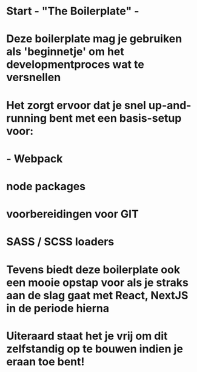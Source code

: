 # Start - "The Boilerplate" -

# Deze boilerplate mag je gebruiken als 'beginnetje' om het developmentproces wat te versnellen
# Het zorgt ervoor dat je snel up-and-running bent met een basis-setup voor: 

# - Webpack
# node packages
# voorbereidingen voor GIT
# SASS / SCSS loaders

# Tevens biedt deze boilerplate ook een mooie opstap voor als je straks aan de slag gaat met React, NextJS in de periode hierna
# Uiteraard staat het je vrij om dit zelfstandig op te bouwen indien je eraan toe bent!
